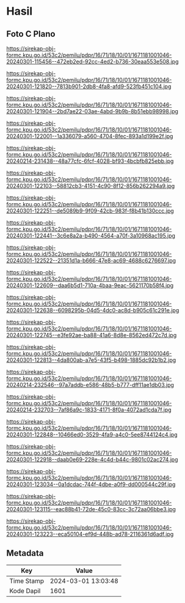 # Hasil

## Foto C Plano

https://sirekap-obj-formc.kpu.go.id/53c2/pemilu/pdpr/16/71/18/10/01/1671181001046-20240301-115456--472eb2ed-92cc-4ed2-b736-30eaa553e508.jpg

https://sirekap-obj-formc.kpu.go.id/53c2/pemilu/pdpr/16/71/18/10/01/1671181001046-20240301-121820--7813b901-2db8-4fa8-afd9-523fb451c104.jpg

https://sirekap-obj-formc.kpu.go.id/53c2/pemilu/pdpr/16/71/18/10/01/1671181001046-20240301-121904--2bd7ae22-03ae-4abd-9b9b-8b51ebb98998.jpg

https://sirekap-obj-formc.kpu.go.id/53c2/pemilu/pdpr/16/71/18/10/01/1671181001046-20240301-122001--1a336079-a560-4704-8fec-893a1d199e2f.jpg

https://sirekap-obj-formc.kpu.go.id/53c2/pemilu/pdpr/16/71/18/10/01/1671181001046-20240214-231438--48a77cfc-6fcf-4028-bf93-4bcbfb825ebb.jpg

https://sirekap-obj-formc.kpu.go.id/53c2/pemilu/pdpr/16/71/18/10/01/1671181001046-20240301-122103--58812cb3-4151-4c90-8f12-856b262294a9.jpg

https://sirekap-obj-formc.kpu.go.id/53c2/pemilu/pdpr/16/71/18/10/01/1671181001046-20240301-122251--de5089b9-9f09-42cb-983f-f8b41b130ccc.jpg

https://sirekap-obj-formc.kpu.go.id/53c2/pemilu/pdpr/16/71/18/10/01/1671181001046-20240301-122441--3c6e8a2a-b490-4564-a70f-3a10968ac195.jpg

https://sirekap-obj-formc.kpu.go.id/53c2/pemilu/pdpr/16/71/18/10/01/1671181001046-20240301-122522--21351d1a-b666-47e8-ac69-4688c6276697.jpg

https://sirekap-obj-formc.kpu.go.id/53c2/pemilu/pdpr/16/71/18/10/01/1671181001046-20240301-122609--daa6b5d1-710a-4baa-9eac-5621170b58f4.jpg

https://sirekap-obj-formc.kpu.go.id/53c2/pemilu/pdpr/16/71/18/10/01/1671181001046-20240301-122638--6098295b-04d5-4dc0-ac8d-b905c61c291e.jpg

https://sirekap-obj-formc.kpu.go.id/53c2/pemilu/pdpr/16/71/18/10/01/1671181001046-20240301-122745--e3fe92ae-ba88-41a6-8d8e-8562ed472c7d.jpg

https://sirekap-obj-formc.kpu.go.id/53c2/pemilu/pdpr/16/71/18/10/01/1671181001046-20240301-122813--4da800ab-a7e5-43f5-b498-1885dc92b1b2.jpg

https://sirekap-obj-formc.kpu.go.id/53c2/pemilu/pdpr/16/71/18/10/01/1671181001046-20240214-232546--97a7addb-e586-48b5-b777-dff11ae1db03.jpg

https://sirekap-obj-formc.kpu.go.id/53c2/pemilu/pdpr/16/71/18/10/01/1671181001046-20240214-232703--7af86a9c-1833-4171-8f0a-4072ad1cda7f.jpg

https://sirekap-obj-formc.kpu.go.id/53c2/pemilu/pdpr/16/71/18/10/01/1671181001046-20240301-122848--10466ed0-3529-4fa9-a4c0-5ee8744124c4.jpg

https://sirekap-obj-formc.kpu.go.id/53c2/pemilu/pdpr/16/71/18/10/01/1671181001046-20240301-122918--daab0e69-228e-4c4d-b44c-9801c02ac274.jpg

https://sirekap-obj-formc.kpu.go.id/53c2/pemilu/pdpr/16/71/18/10/01/1671181001046-20240301-123034--0a1dcdac-744f-4dbe-a0f9-dd000544c29f.jpg

https://sirekap-obj-formc.kpu.go.id/53c2/pemilu/pdpr/16/71/18/10/01/1671181001046-20240301-123115--eac88b41-72de-45c0-83cc-3c72aa06bbe3.jpg

https://sirekap-obj-formc.kpu.go.id/53c2/pemilu/pdpr/16/71/18/10/01/1671181001046-20240301-123223--eca50104-ef9d-448b-ad78-2116361d6adf.jpg


## Metadata

| Key        | Value               |
| ---------- | ------------------- |
| Time Stamp | 2024-03-01 13:03:48 |
| Kode Dapil | 1601                |



